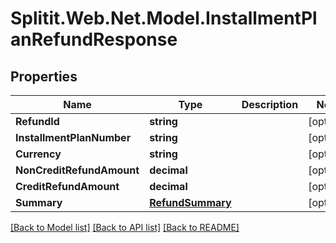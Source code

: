 # Splitit.Web.Net.Model.InstallmentPlanRefundResponse

## Properties

Name | Type | Description | Notes
------------ | ------------- | ------------- | -------------
**RefundId** | **string** |  | [optional] 
**InstallmentPlanNumber** | **string** |  | [optional] 
**Currency** | **string** |  | [optional] 
**NonCreditRefundAmount** | **decimal** |  | [optional] 
**CreditRefundAmount** | **decimal** |  | [optional] 
**Summary** | [**RefundSummary**](RefundSummary.md) |  | [optional] 

[[Back to Model list]](../README.md#documentation-for-models) [[Back to API list]](../README.md#documentation-for-api-endpoints) [[Back to README]](../README.md)

